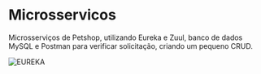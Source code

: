 # Microsservicos
Microsserviços de Petshop, utilizando Eureka e Zuul, banco de dados MySQL e Postman para verificar solicitação, criando um pequeno CRUD.


![EUREKA](https://user-images.githubusercontent.com/55770645/148118526-c455c832-e9f5-4ffc-9c1f-66473c23006c.png)
